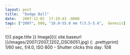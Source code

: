 ```yaml
---
layout: post
title:  "Dodge Ball"
date:   2007-12-02  17:19:43 -0600
tags: ["2007", D80, "18.0-55.0 mm f/3.5-5.6",  Genesis]
---
```

![{{ page.title }} Image]({{ site.baseurl }}/images/2007/2007_1202_DSC6051.jpg)
{: .prettyprint}  
1/60 sec, f/4.0, ISO 800 - Shutter clicks this day: 108